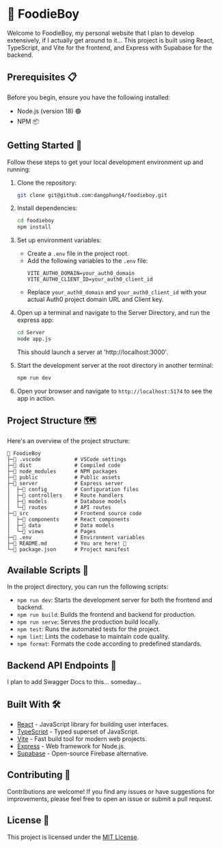 # 🍔 FoodieBoy

Welcome to FoodieBoy, my personal website that I plan to develop extensively, if I actually get around to it... This project is built using React, TypeScript, and Vite for the frontend, and Express with Supabase for the backend.

## Prerequisites 📋

Before you begin, ensure you have the following installed:

- Node.js (version 18) 🟢
- NPM 📦

## Getting Started 🚀

Follow these steps to get your local development environment up and running:

1. Clone the repository:
   ```bash
   git clone git@github.com:dangphung4/foodieboy.git
   ```

2. Install dependencies:
   ```bash
   cd foodieboy
   npm install
   ```

3. Set up environment variables:
   - Create a `.env` file in the project root.
   - Add the following variables to the `.env` file:
     ```
     VITE_AUTH0_DOMAIN=your_auth0_domain
     VITE_AUTH0_CLIENT_ID=your_auth0_client_id
     ```
   - Replace `your_auth0_domain` and `your_auth0_client_id` with your actual Auth0 project domain URL and Client key.

4. Open up a terminal and navigate to the Server Directory, and run the express app:
    ```bash
    cd Server
    node app.js
    ```
    This should launch a server at 'http://localhost:3000'.

5. Start the development server at the root directory in another terminal:
   ```bash
   npm run dev
   ```

5. Open your browser and navigate to `http://localhost:5174` to see the app in action.

## Project Structure 🗺️

Here's an overview of the project structure:

```
📁 FoodieBoy
├─📁 .vscode           # VSCode settings
├─📁 dist              # Compiled code
├─📁 node_modules      # NPM packages
├─📁 public            # Public assets
├─📁 server            # Express server
│  ├─📁 config         # Configuration files
│  ├─📁 controllers    # Route handlers
│  ├─📁 models         # Database models
│  └─📁 routes         # API routes
├─📁 src               # Frontend source code
│  ├─📁 components     # React components
│  ├─📁 data           # Data models
│  └─📁 views          # Pages
├─📄 .env              # Environment variables
├─📄 README.md         # You are here! 📍
└─📄 package.json      # Project manifest
```

## Available Scripts 📜

In the project directory, you can run the following scripts:

- `npm run dev`: Starts the development server for both the frontend and backend.
- `npm run build`: Builds the frontend and backend for production.
- `npm run serve`: Serves the production build locally.
- `npm test`: Runs the automated tests for the project.
- `npm lint`: Lints the codebase to maintain code quality.
- `npm format`: Formats the code according to predefined standards.

## Backend API Endpoints 🚀

I plan to add Swagger Docs to this... someday...


## Built With 🛠️

- [React](https://reactjs.org/) - JavaScript library for building user interfaces.
- [TypeScript](https://www.typescriptlang.org/) - Typed superset of JavaScript.
- [Vite](https://vitejs.dev/) - Fast build tool for modern web projects.
- [Express](https://expressjs.com/) - Web framework for Node.js.
- [Supabase](https://supabase.io/) - Open-source Firebase alternative.

## Contributing 🤝

Contributions are welcome! If you find any issues or have suggestions for improvements, please feel free to open an issue or submit a pull request.

## License 📄

This project is licensed under the [MIT License](LICENSE).
